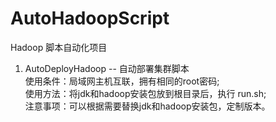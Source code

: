 # AutoHadoopScript
Hadoop 脚本自动化项目 <br />

1. AutoDeployHadoop -- 自动部署集群脚本 <br />
   使用条件：局域网主机互联，拥有相同的root密码; <br />
   使用方法：将jdk和hadoop安装包放到根目录后，执行 run.sh; <br />
   注意事项：可以根据需要替换jdk和hadoop安装包，定制版本。 <br />
